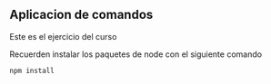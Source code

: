 ## Aplicacion de comandos

Este es el ejercicio del curso

Recuerden instalar los paquetes de node
con el siguiente comando

```
npm install
```